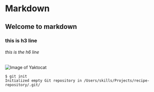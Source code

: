 # Markdown
## Welcome to markdown
### this is h3 line
###### this is the h6 line
![Image of Yaktocat](https://octodex.github.com/images/yaktocat.png)
```
$ git init
Initialized empty Git repository in /Users/skills/Projects/recipe-repository/.git/
```
